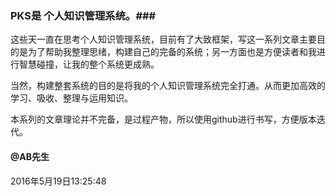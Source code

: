 
### PKS是 个人知识管理系统。###

这些天一直在思考个人知识管理系统，目前有了大致框架，写这一系列文章主要目的是为了帮助我整理思绪，构建自己的完备的系统；另一方面也是方便读者和我进行智慧碰撞，让我的整个系统更成熟。

当然，构建整套系统的目的是将我的个人知识管理系统完全打通。从而更加高效的学习、吸收、整理与运用知识。

本系列的文章理论并不完备，是过程产物，所以使用github进行书写，方便版本迭代。


#### @AB先生
2016年5月19日13:25:48

